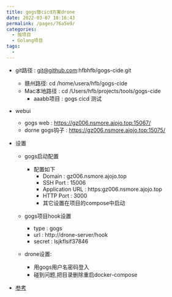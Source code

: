 ```yaml
---
title: gogs做cicd方案drone
date: 2022-03-07 18:16:43
permalink: /pages/76a5e9/
categories:
  - 按项目
  - Golang项目
tags:
  - 
---
```




* git路径 : git@github.com:hfbhfb/gogs-cide.git
  * 赣州路径: cd /home/usera/hfb/gogs-cide
  * Mac本地路径 : cd /Users/hfb/projects/tools/gogs-cide
    * aaabb项目 : gogs cicd 测试

* webui
  * gogs web : https://gz006.nsmore.ajojo.top:15067/
  * dorne gogs钩子 : https://gz006.nsmore.ajojo.top:15075/



* 设置
  * gogs启动配置
    * 配置如下
      * Domain : gz006.nsmore.ajojo.top
      * SSH Port : 15006
      * Application URL : https:gz006.nsmore.ajojo.top
      * HTTP Port : 3000
      * 其它设置在项目的compose中启动

  * gogs项目hook设置
    * type : gogs
    * url : http://drone-server/hook
    * secret : lsjkflsif37846
    
  * drone设置:
    * 用gogs用户名密码登入
    * 碰到问题,把目录删除重启docker-compose



* [参考](https://developpaper.com/build-your-own-ci-cd-system-with-drone-and-gogs/)




